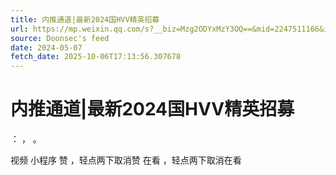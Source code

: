 ```yaml
---
title: 内推通道|最新2024国HVV精英招募
url: https://mp.weixin.qq.com/s?__biz=Mzg2ODYxMzY3OQ==&mid=2247511166&idx=3&sn=f8d38bc6b350efb1c966802789469667
source: Doonsec's feed
date: 2024-05-07
fetch_date: 2025-10-06T17:13:56.307678
---
```


# 内推通道|最新2024国HVV精英招募

：
，
。

视频
小程序
赞
，轻点两下取消赞
在看
，轻点两下取消在看